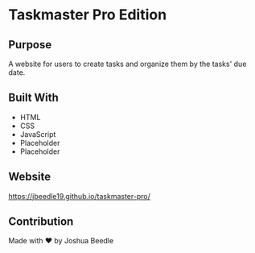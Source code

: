 # Taskmaster Pro Edition

## Purpose
A website for users to create tasks and organize them by the tasks' due date.

## Built With
* HTML
* CSS
* JavaScript
* Placeholder
* Placeholder

## Website
https://jbeedle19.github.io/taskmaster-pro/

## Contribution
Made with ❤️ by Joshua Beedle